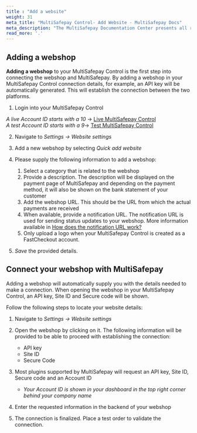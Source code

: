 ```yaml
---
title : "Add a website"
weight: 31
meta_title: "MultiSafepay Control- Add Website - MultiSafepay Docs"
meta_description: "The MultiSafepay Documentation Center presents all relevant information about our Plugins and API. You can also find support pages for payment methods, tools and general questions as well as the contact details of our Support and Integration Teams."
read_more: '.'
---
```



## Adding a webshop
**Adding a webshop** to your MultiSafepay Control is the first step into connecting the webshop and MultiSafepay. By adding a webshop in your MultiSafepay Control connection details, for example, an API key will be automatically generated. This will establish the connection between the two platforms.  

1. Login into your MultiSafepay Control

_A live Account ID starts with a 10_ → [Live MultiSafepay Control](https://merchant.multisafepay.com)  
_A test Account ID starts with a 9_→ [Test MultiSafepay Control](https://testmerchant.multisafepay.com)

2. Navigate to _Settings → Website settings_

3. Add a new webshop by selecting _Quick add website_

4. Please supply the following information to add a webshop:

   1. Select a category that is related to the webshop
   2.  Provide a description. The description will be displayed on the payment page of MultiSafepay and depending on the payment method, it will also be shown on the bank statement of your customer
   3. Add the webshop URL. This should be the URL from which the actual payments are received
   4.  When available, provide a notification URL. The notification URL is used for sending status updates to your webshop. More information available in [How does the notification URL work?](/faq/api/how-does-the-notification-url-work)
   5.  Only upload a logo when your MultiSafepay Control is created as a FastCheckout account.


5. _Save_ the provided details. 

## Connect your webshop with MultiSafepay
Adding a webshop will automatically supply you with the details needed to make a connection. When opening the webshop in your MultiSafepay Control, an API key, Site ID and Secure code will be shown. 

Follow the following steps to locate your website details:

1. Navigate to _Settings → Website settings_

2. Open the webshop by clicking on it. The following information will be provided to be able to proceed with establishing the connection:

    * API key
    * Site ID
    * Secure Code
    
    
3. Most plugins supported by MultiSafepay will request an API key, Site ID, Secure code and an Account ID 
    * _Your Account ID is shown in your dashboard in the top right corner behind your company name_ <br>
    
4. Enter the requested information in the backend of your webshop
5. The connection is finalized. Place a test order to validate the connection. 



